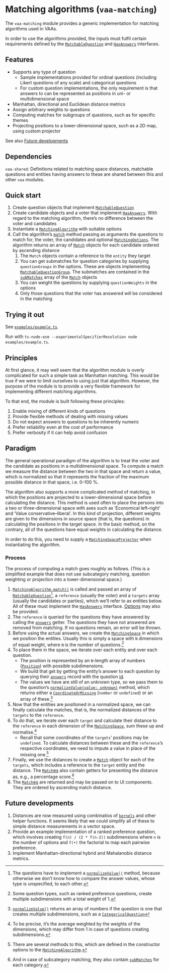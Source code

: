 # Matching algorithms (`vaa-matching`)

The `vaa-matching` module provides a generic implementation for matching algorithms used in VAAs.

In order to use the algorithms provided, the inputs must fulfil certain requirements defined by the [`MatchableQuestion`](/shared/src/matching/matchableQuestion.type.ts) and [`HasAnswers`](/shared/src/matching/hasAnswers.type.ts) interfaces.

## Features

- Supports any type of question
  - Sample implementations provided for ordinal questions (including Likert questions of any scale) and categorical questions
  - For custom question implementations, the only requirement is that answers to can be represented as positions in uni- or multidimensional space
- Manhattan, directional and Euclidean distance metrics
- Assign arbitrary weights to questions
- Computing matches for subgroups of questions, such as for specific themes
- Projecting positions to a lower-dimensional space, such as a 2D map, using custom projector

See also [Future developments](#future-developments)

## Dependencies

`vaa-shared`: Definitions related to matching space distances, matchable questions and entities having answers to these are shared between this and other `vaa` modules.

## Quick start

1. Create question objects that implement [`MatchableQuestion`](/shared/src/matching/matchableQuestion.type.ts)
2. Create candidate objects and a voter that implement [`HasAnswers`](/shared/src/matching/hasAnswers.type.ts). With regard to the matching algorithm, there’s no difference between the voter and candidates
3. Instantiate a [`MatchingAlgorithm`](./src/algorithms/matchingAlgorithm.ts) with suitable options
4. Call the algorithm’s [`match`](./src/algorithms/matchingAlgorithm.ts) method passing as arguments the questions to match for, the voter, the candidates and optional [`MatchingOptions`](./src/algorithms/matchingAlgorithm.type.ts). The algorithm returns an array of [`Match`](./src/match/match.ts) objects for each candidate ordered by ascending distance
   1. The `Match` objects contain a reference to the `entity` they target
   2. You can get submatches for question categories by supplying `questionGroups` in the options. These are objects implementing [`MatchableQuestionGroup`](./src/question/matchableQuestionGroup.ts). The submatches are contained in the [`subMatches`](./src/match/subMatch.ts) array of the [`Match`](./src/match/match.ts) objects
   3. You can weight the questions by supplying `questionWeights` in the options
   4. Only those questions that the voter has answered will be considered in the matching

## Trying it out

See [`examples/example.ts`](./examples/example.ts).

Run with `ts-node-esm --experimentalSpecifierResolution node examples/example.ts`.

## Principles

At first glance, it may well seem that the algorithm module is overly complicated for such a simple task as Manhattan matching. This would be true if we were to limit ourselves to using just that algorithm. However, the purpose of the module is to provide a very flexible framework for implementing different matching algorithms.

To that end, the module is built following these principles:

1. Enable mixing of different kinds of questions
2. Provide flexible methods of dealing with missing values
3. Do not expect answers to questions to be inherently numeric
4. Prefer reliability even at the cost of performance
5. Prefer verbosity if it can help avoid confusion

## Paradigm

The general operational paradigm of the algorithm is to treat the voter and the candidate as positions in a multidimensional space. To compute a match we measure the distance between the two in that space and return a value, which is normalized so that it represents the fraction of the maximum possible distance in that space, i.e. 0–100 %.

The algorithm also supports a more complicated method of matching, in which the positions are projected to a lower-dimensional space before calculating the distance. This method is used often to place the persons into a two or three-dimensional space with axes such as ‘Economical left–right’ and ‘Value conservative–liberal’. In this kind of projection, different weights are given to the dimensions in source space (that is, the questions) in calculating the positions in the target space. In the basic method, on the contrary, all of the questions have equal weights in calculating the distance.

In order to do this, you need to supply a [`MatchingSpaceProjector`](./src/algorithms/matchingSpaceProjector.ts) when instantiating the algorithm.

### Process

The process of computing a match goes roughly as follows. (This is a simplified example that does not use subcategory matching, question weighting or projection into a lower-dimensional space.)

1. [`MatchingAlgorithm.match()`](./src/algorithms/matchingAlgorithm.ts) is called and passed an array of [`MatchableQuestion`](/shared/src/matching/matchableQuestion.type.ts)[^1], a `reference` (usually the voter) and a `targets` array (usually the candidates or parties), which we’ll refer to as entities below. All of these must implement the [`HasAnswers`](/shared/src/matching/hasAnswers.type.ts) interface. [Options](./src/algorithms/matchingAlgorithm.type.ts) may also be provided.
2. The `reference` is queried for the questions they have answered by calling the [`answers`](/shared/src/matching/hasAnswers.type.ts) getter. The questions they have not answered are removed from matching. If no questions remain, an error will be thrown.
3. Before using the actual answers, we create the [`MatchingSpace`](./src/space/matchingSpace.ts) in which we position the entities. Usually this is simply a space with `N` dimensions of equal weight, where `N` is the number of questions.[^2]
4. To place them in the space, we iterate over each entity and over each question.
   - The position is represented by an `N`-length array of numbers ([`Position`](./src/space/position.ts)) with possible subdimensions.
   - We build that get by getting the entity’s answer to each question by querying their [`answers`](/shared/src/matching/hasAnswers.type.ts) record with the question [id](/shared/src/matching/id.type.ts).
   - The values we have are still of an unknown type, so we pass them to the question’s [`normalizeValue(value: unknown)`](/shared/src/matching/matchableQuestion.ts) method, which returns either a [`CoordinateOrMissing`](/shared/src/matching/distance.type.ts) (`number` or `undefined`) or an array of these.[^3]
5. Now that the entities are positioned in a normalized space, we can finally calculate the matches, that is, the normalized distances of the `targets` to the `reference`.
6. To do that, we iterate over each `target` and calculate their distance to the `reference` in each dimension of the [`MatchingSpace`](./src/space/matchingSpace.ts), sum these up and normalise.[^4]
   - Recall that some coordinates of the `targets`’ positions may be `undefined`. To calculate distances between these and the `reference`’s respective coordinates, we need to impute a value in place of the missing one.[^5]
7. Finally, we use the distances to create a [`Match`](./src/match/match.ts) object for each of the `targets`, which includes a reference to the `target` entity and the distance. The [`Match`es](./src/match/match.ts) also contain getters for presenting the distance as, e.g., a percentage score.[^6]
8. The [`Match`es](./src/match/match.ts) are returned and may be passed on to UI components. They are ordered by ascending match distance.

## Future developments

1. Distances are now measured using combinatios of [`kernels`](./src/distance/metric.ts) and other helper functions. It seems likely that we could simplify all of these to simple distance measurements in a vector space.
2. Provide an example implementation of a ranked preference question, which involves creating `f(n) / (2 * f(n-2))` subdimensions where `n` is the number of options and `f(•)` the factorial to map each pairwise preference.
3. Implement Manhattan-directional hybrid and Mahalanobis distance metrics.

[^1]: The questions have to implement a [`normalizeValue()`](/shared/src/matching/matchableQuestion.type.ts) method, because otherwise we don’t know how to compare the answer values, whose type is unspecified, to each other.

[^2]: Some question types, such as ranked preference questions, create multiple subdimensions with a total weight of 1.

[^3]: [`normalizeValue()`](/shared/src/matching/matchableQuestion.ts) returns an array of numbers if the question is one that creates multiple subdimensions, such as a [`CategoricalQuestion`](./src/question/categoricalQuestion.ts)

[^4]: To be precise, it’s the average weighted by the weights of the dimensions, which may differ from 1 in case of questions creating subdimensions.

[^5]: There are several methods to this, which are defined in the constructor options to the [`MatchingAlgorithm`](./src/algorithms/matchingAlgorithm.ts).

[^6]: And in case of subcategory matching, they also contain [`subMatches`](./src/match/subMatch.ts) for each category.
